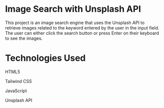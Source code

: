 # Image Search with Unsplash API

This project is an image search engine that uses the Unsplash API to retrieve images related to the keyword entered by the user in the input field. The user can either click the search button or press Enter on their keyboard to see the images.

# Technologies Used

HTML5

Tailwind CSS  

JavaScript

Unsplash API
